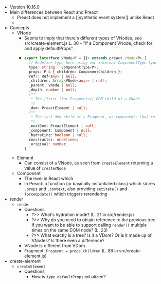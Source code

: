 - Version 10.16.0
- Main differences between React and Preact
	- Preact does not implement a [[synthetic event system]] unlike React
	-
- Concepts
	- VNode
		- Seems to imply that there's different types of VNodes, see src/create-element.js L. 30 - "If a Component VNode, check for and apply defaultProps".
		- ```ts
		  export interface VNode<P = {}> extends preact.VNode<P> {
		  	// Redefine type here using our internal ComponentType type
		  	type: string | ComponentType<P>;
		  	props: P & { children: ComponentChildren };
		  	ref?: Ref<any> | null;
		  	_children: Array<VNode<any>> | null;
		  	_parent: VNode | null;
		  	_depth: number | null;
		  	/**
		  	 * The [first (for Fragments)] DOM child of a VNode
		  	 */
		  	_dom: PreactElement | null;
		  	/**
		  	 * The last dom child of a Fragment, or components that return a Fragment
		  	 */
		  	_nextDom: PreactElement | null;
		  	_component: Component | null;
		  	_hydrating: boolean | null;
		  	constructor: undefined;
		  	_original: number;
		  }
		  ```
	- Element
		- Can consist of a VNode, as seen from `createElement` returning a value of `createVNode`
	- Component
		- The level in React which
		- In Preact: a function (or basically instantiated class) which stores `.props` and `.context`, also providing `setState()` and `forceUpdate()` which triggers rerendering
- render
	- `render`
		- Questions
			- ?>> What's hydration mode? (L. 21 in src/render.js)
			- ?>> Why do you need to obtain reference to the previous tree if you want to be able to support calling `render()` multiple times on the same DOM node? (L. 23)
			- ?>> What exactly is a tree? Is it a VDom? Or is it made up of VNodes? Is there even a difference?
		- VNode is different from VDom
		- Fragment: `Fragment = props.children` (L. 88 in src/create-element.js)
- create-element
	- `createElement`
		- Questions
			- How is `type.defaultProps` initialized?